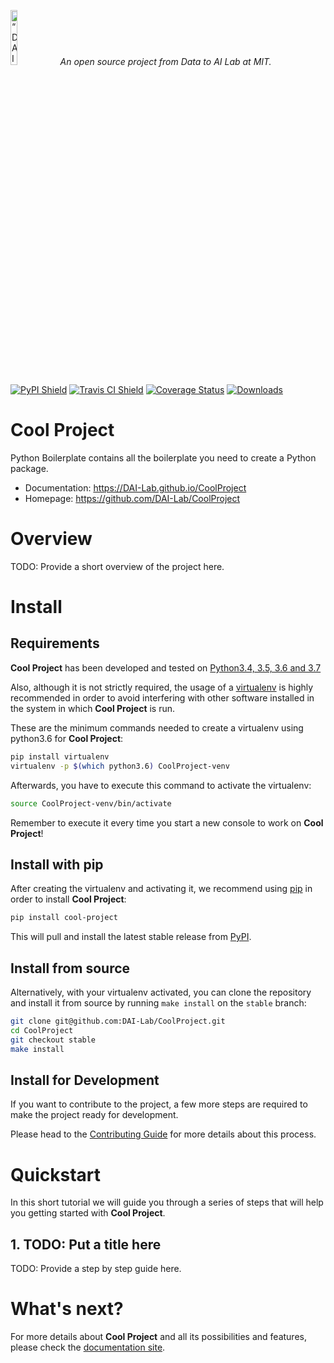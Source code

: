 <p align="left">
<img width=15% src="https://dai.lids.mit.edu/wp-content/uploads/2018/06/Logo_DAI_highres.png" alt=“DAI-Lab” />
<i>An open source project from Data to AI Lab at MIT.</i>
</p>

[![PyPI Shield](https://img.shields.io/pypi/v/cool-project.svg)](https://pypi.python.org/pypi/cool-project)
[![Travis CI Shield](https://travis-ci.org/DAI-Lab/CoolProject.svg?branch=master)](https://travis-ci.org/DAI-Lab/CoolProject)
[![Coverage Status](https://codecov.io/gh/DAI-Lab/CoolProject/branch/master/graph/badge.svg)](https://codecov.io/gh/DAI-Lab/CoolProject)
[![Downloads](https://pepy.tech/badge/cool-project)](https://pepy.tech/project/cool-project)

# Cool Project

Python Boilerplate contains all the boilerplate you need to create a Python package.

- Documentation: https://DAI-Lab.github.io/CoolProject
- Homepage: https://github.com/DAI-Lab/CoolProject

# Overview

TODO: Provide a short overview of the project here.

# Install

## Requirements

**Cool Project** has been developed and tested on [Python3.4, 3.5, 3.6 and 3.7](https://www.python.org/downloads/)

Also, although it is not strictly required, the usage of a [virtualenv](https://virtualenv.pypa.io/en/latest/)
is highly recommended in order to avoid interfering with other software installed in the system
in which **Cool Project** is run.

These are the minimum commands needed to create a virtualenv using python3.6 for **Cool Project**:

```bash
pip install virtualenv
virtualenv -p $(which python3.6) CoolProject-venv
```

Afterwards, you have to execute this command to activate the virtualenv:

```bash
source CoolProject-venv/bin/activate
```

Remember to execute it every time you start a new console to work on **Cool Project**!

## Install with pip

After creating the virtualenv and activating it, we recommend using
[pip](https://pip.pypa.io/en/stable/) in order to install **Cool Project**:

```bash
pip install cool-project
```

This will pull and install the latest stable release from [PyPI](https://pypi.org/).

## Install from source

Alternatively, with your virtualenv activated, you can clone the repository and install it from
source by running `make install` on the `stable` branch:

```bash
git clone git@github.com:DAI-Lab/CoolProject.git
cd CoolProject
git checkout stable
make install
```

## Install for Development

If you want to contribute to the project, a few more steps are required to make the project ready
for development.

Please head to the [Contributing Guide](https://DAI-Lab.github.io/CoolProject/contributing.html#get-started)
for more details about this process.

# Quickstart

In this short tutorial we will guide you through a series of steps that will help you
getting started with **Cool Project**.

## 1. TODO: Put a title here

TODO: Provide a step by step guide here.

# What's next?

For more details about **Cool Project** and all its possibilities
and features, please check the [documentation site](
https://DAI-Lab.github.io/CoolProject/).
